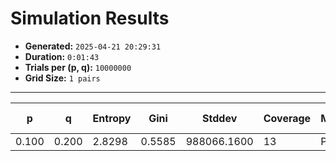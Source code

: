# Simulation Results
- **Generated:** `2025-04-21 20:29:31`
- **Duration:** `0:01:43`
- **Trials per (p, q):** `10000000`
- **Grid Size:** `1 pairs`

---

| p | q | Entropy | Gini | Stddev | Coverage | Mode | Best Fit | JS (Uniform) | JS (Suliman) | JS (F&#8209;V) |
|---|---|---------|------|--------|----------|------|----------|--------------|--------------|----------------|
| 0.100 | 0.200 | 2.8298 | 0.5585 | 988066.1600 | 13 | P | F-V | 0.1393 | 0.1388 | 0.1247 |